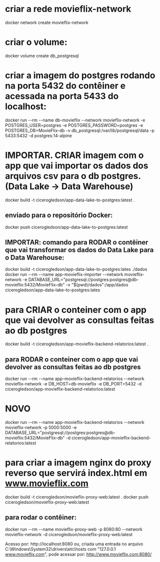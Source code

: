 # criar a rede movieflix-network
docker network create movieflix-network

# criar o volume: 
docker volume create db_postgresql


# criar a imagem do postgres rodando na porta 5432 do contêiner e acessada na porta 5433 do localhost:
docker run --rm --name db-movieflix --network movieflix-network -e POSTGRES_USER=postgres -e POSTGRES_PASSWORD=postgres -e POSTGRES_DB=MovieFlix-db -v db_postgresql:/var/lib/postgresql/data -p 5433:5432 -d postgres:14-alpine


# IMPORTAR. CRIAR imagem com o app que vai importar os dados dos arquivos csv para o db postgres. (Data Lake -> Data Warehouse)
docker build -t cicerogledson/app-data-lake-to-postgres:latest .
## enviado para o repositório Docker:
docker push cicerogledson/app-data-lake-to-postgres:latest


## IMPORTAR: comando para RODAR o contêiner que vai transformar os dados do Data Lake para o Data Warehouse:
docker build -t cicerogledson/app-data-lake-to-postgres:lates ./dados
docker run --rm --name app-movieflix-importer --network movieflix-network -e DATABASE_URL="postgresql://postgres:postgres@db-movieflix:5432/MovieFlix-db" -v "$(pwd)/dados":/app/dados cicerogledson/app-data-lake-to-postgres:lates



# para CRIAR o conteiner com o app que vai devolver as consultas feitas ao db postgres
docker build -t cicerogledson/app-movieflix-backend-relatorios:latest .
## para RODAR o conteiner com o app que vai devolver as consultas feitas ao db postgres
docker run --rm --name app-movieflix-backend-relatorios --network movieflix-network -e DB_HOST=db-movieflix -e DB_PORT=5432 -d cicerogledson/app-movieflix-backend-relatorios:latest

# NOVO
docker run --rm --name app-movieflix-backend-relatorios --network movieflix-network -p 5000:5000 -e DATABASE_URL="postgresql://postgres:postgres@db-movieflix:5432/MovieFlix-db" -d cicerogledson/app-movieflix-backend-relatorios:latest


# para criar a imagem nginx do proxy reverso que servirá index.html em www.movieflix.com 
docker build -t cicerogledson/movieflix-proxy-web:latest .
docker push cicerogledson/movieflix-proxy-web:latest
## para rodar o contêiner:
docker run --rm --name movieflix-proxy-web -p 8080:80 --network movieflix-network -d cicerogledson/movieflix-proxy-web:latest





Acesso por:
http://localhost:8080
ou,  criada uma entrada no arquivo C:\Windows\System32\drivers\etc\hosts com "127.0.0.1 www.movieflix.com", pode acessar  por:
http://www.movieflix.com:8080/